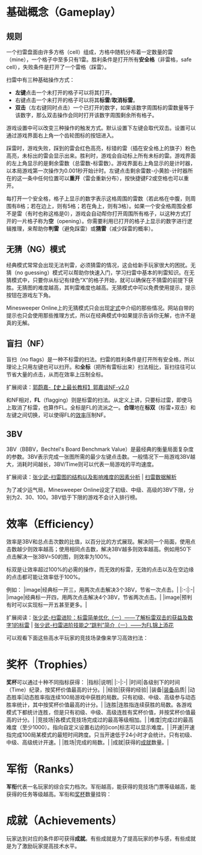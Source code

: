 # 基础概念（Gameplay）

## 规则
一个扫雷盘面由许多方格（cell）组成，方格中随机分布着一定数量的雷（mine），一个格子中至多只有1雷。胜利条件是打开所有**安全格**（非雷格，safe cell），失败条件是打开了一个雷格（踩雷）。

扫雷中有三种基础操作方式：
- **左键**点击一个未打开的格子可以将其打开。
- 右键点击一个未打开的格子可以将其**标雷**/**取消标雷**。
- **双击**（左右键同时点击）一个已打开的数字，如果该数字周围标的雷数量等于该数字，那么双击操作会同时打开该数字周围剩余所有格子。

游戏设置中可以改变三种操作的触发方式。默认设置下左键会取代双击。设置可以通过游戏界面右上角一个齿轮图标的按钮进入。

踩雷时，游戏失败，踩到的雷会红色高亮，标错的雷（插在安全格上的旗子）粉色高亮，未标出的雷会显示出来。胜利时，游戏会自动标上所有未标的雷。游戏界面的左上角显示的是剩余雷数（总雷数-标雷数）。游戏界面右上角显示的是计时器，以本局游戏第一次操作为0.001秒开始计时。左键点击剩余雷数-小黄脸-计时器所在的这一条中任何位置可以**重开**（雷会重新分布），按快捷键F2或空格也可以重开。

每打开一个安全格，格子上显示的数字表示这格周围的雷数（若此格在中腹，则周围有8格；若在边上，则有5格；若在角上，则有3格）。如果一个安全格周围全都不是雷（有时也称这格是0），游戏会自动帮你打开周围所有格子，以这种方式打开的一片格子称为**空**（opening）。你需要利用已打开的格子上显示的数字进行逻辑推理，来帮助你**判雷**（避免踩雷）或**猜雷**（减少踩雷的概率）。

## 无猜（NG）模式
经典模式常常会出现无法判雷，必须猜雷的情况，这会给新手玩家很大的困扰。无猜（no guessing）模式可以帮助你快速入门，学习扫雷中基本的判雷知识。在无猜模式中，只要你从标记有绿色“X”的格子开始，就可以确保在不猜雷的前提下获胜。无猜图的难度越高，其判雷难度也越高。无猜模式中可以免费使用提示，提示按钮在游戏左下角。

Minesweeper Online上的无猜模式只会出现[定式](https://minesweeper.online/cn/help/patterns)中介绍的那些情况。网站自带的提示也只会使用那些推理方式，所以在经典模式中如果提示告诉你无解，也许不是真的无解。

## 盲扫（NF）
盲扫（no flags）是一种不标雷的扫法。扫雷的胜利条件是打开所有安全格，所以理论上只用左键也可以扫开。和**全标**（把所有雷标出来）扫法相比，盲扫往往可以节省大量的点击，从而在效率上压制全标。

扩展阅读：[郭蔚嘉-【史上最长教程】郭嘉谈NF-v2.0](http://www.saolei.wang/BBS/Title.asp?Id=12992)

和NF相对，**FL**（flagging）则是标雷的扫法。从定义上讲，只要标过雷，即使马上取消了标雷，也算作FL。全标是FL的流派之一。**合理**地在**标双**（标雷+双击）和左键之间切换，可以使得FL的[效率](https://minesweeper.online/cn/help/efficiency)压制NF。

## 3BV
3BV（BBBV，Bechtel's Board Benchmark Value）是最经典的衡量局面复杂度的参数。3BV表示完成一张图所需的最少左键点击数。一般情况下一局游戏3BV越大，消耗时间越长，3BV/Time则可以代表一局游戏的平均速度。

扩展阅读：[张少武-扫雷图的结构以及影响难度的因素分析](https://zhuanlan.zhihu.com/p/27185883) | [扫雷数据解析](https://github.com/putianyi889/Minesweeper-makes-me-happy/wiki/%E6%89%AB%E9%9B%B7%E6%95%B0%E6%8D%AE%E8%A7%A3%E6%9E%90)

为了减少运气局，Minesweeper Online设定了初级、中级、高级的3BV下限，分别为2、30、100。3BV低于下限的游戏不会计入排行榜。

# 效率（Efficiency）
效率是3BV和总点击次数的比值，以百分比的方式展现。解决同一个局面，使用点击数越少则效率越高；使用相同点击数，解决3BV越多则效率越高。例如用50下点击解决一张3BV=50的图，则效率为100%。

标双是让效率超过100%的必需的操作，而无效的标雷，无效的点击以及在空边缘的点击都可能让效率低于100%。

例如：
|image|经典标一开三，用两次点击解决3个3BV，节省一次点击。|
|:-:|:-|
|image|经典标一开四，用两次点击解决4个3BV，节省两次点击。|
|image|预判有时可以实现标一开五甚至更多。|

扩展阅读：[张少武-扫雷进阶：标雷简单优化（一）——了解标雷双击的获益及数字1的标雷](https://zhuanlan.zhihu.com/p/31423337) | [张少武-扫雷进阶技能之“跳判”简介（一）——为FL锦上添花](https://zhuanlan.zhihu.com/p/85103708)

可以观看下面这些高水平玩家的竞技场录像来学习高效扫法：

# 奖杯（Trophies）
**奖杯**可以通过十种不同指标获得：
|指标|说明|
|:-|:-|
|时间|各级别下的时间（Time）纪录，按奖杯价值最高的计分。|
|经验|获得的经验|
|装备|[装备](https://minesweeper.online/cn/help/equipment)品质|
|动态胜率|动态胜率指连续100局游戏中获胜的局数。只有初级、中级、高级参与动态胜率统计，其中按奖杯价值最高的计分。|
|连胜|连胜指连续获胜的局数。各游戏模式下都统计连胜，但是只有初级、中级、高级连胜有奖杯价值，并按奖杯价值最高的计分。|
|竞技场|各模式竞技场完成过的最高等级相加。|
|难度|完成过的最高难度（至少1000）。指向自定义设置右边的[icon]标志可以显示难度。|
|开速|开速指完成100局某模式的最短时间跨度。只当开速低于24小时才会统计。只有初级、中级、高级统计开速。|
|胜场|完成的局数。|
|成就|获得的[成就](https://minesweeper.online/cn/help/achievements)数量。|

# 军衔（Ranks）
**军衔**代表一名玩家的综合实力档次。军衔越高，能获得的竞技场门票等级越高，能获得的任务等级越高。军衔和[奖杯](https://minesweeper.online/cn/help/trophies)数量挂钩：

# 成就（Achievements）
玩家达到对应的条件即可获得**成就**。有些成就是为了提高玩家的参与感，有些成就是为了激励玩家提高技术水平。
